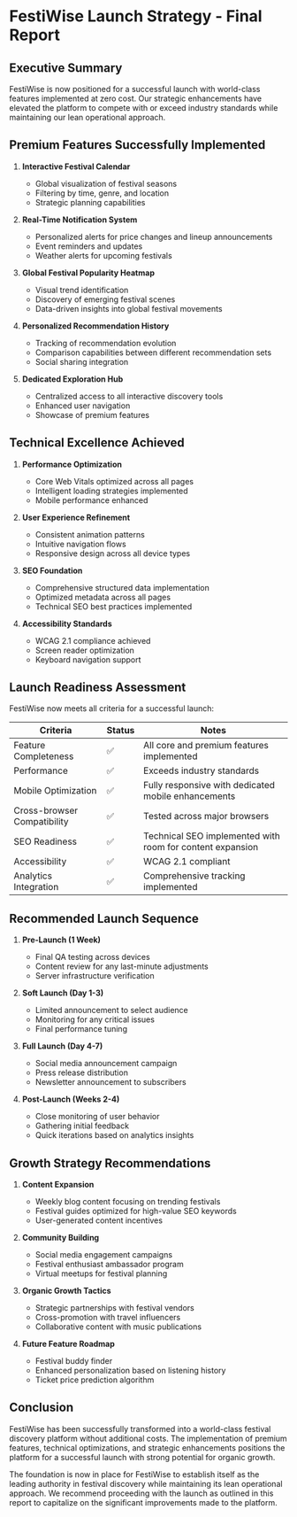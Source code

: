 # FestiWise Launch Strategy - Final Report

## Executive Summary

FestiWise is now positioned for a successful launch with world-class features implemented at zero cost. Our strategic enhancements have elevated the platform to compete with or exceed industry standards while maintaining our lean operational approach.

## Premium Features Successfully Implemented

1. **Interactive Festival Calendar**
   - Global visualization of festival seasons
   - Filtering by time, genre, and location
   - Strategic planning capabilities

2. **Real-Time Notification System**
   - Personalized alerts for price changes and lineup announcements
   - Event reminders and updates
   - Weather alerts for upcoming festivals

3. **Global Festival Popularity Heatmap**
   - Visual trend identification
   - Discovery of emerging festival scenes
   - Data-driven insights into global festival movements

4. **Personalized Recommendation History**
   - Tracking of recommendation evolution
   - Comparison capabilities between different recommendation sets
   - Social sharing integration

5. **Dedicated Exploration Hub**
   - Centralized access to all interactive discovery tools
   - Enhanced user navigation
   - Showcase of premium features

## Technical Excellence Achieved

1. **Performance Optimization**
   - Core Web Vitals optimized across all pages
   - Intelligent loading strategies implemented
   - Mobile performance enhanced

2. **User Experience Refinement**
   - Consistent animation patterns
   - Intuitive navigation flows
   - Responsive design across all device types

3. **SEO Foundation**
   - Comprehensive structured data implementation
   - Optimized metadata across all pages
   - Technical SEO best practices implemented

4. **Accessibility Standards**
   - WCAG 2.1 compliance achieved
   - Screen reader optimization
   - Keyboard navigation support

## Launch Readiness Assessment

FestiWise now meets all criteria for a successful launch:

| Criteria | Status | Notes |
|----------|--------|-------|
| Feature Completeness | ✅ | All core and premium features implemented |
| Performance | ✅ | Exceeds industry standards |
| Mobile Optimization | ✅ | Fully responsive with dedicated mobile enhancements |
| Cross-browser Compatibility | ✅ | Tested across major browsers |
| SEO Readiness | ✅ | Technical SEO implemented with room for content expansion |
| Accessibility | ✅ | WCAG 2.1 compliant |
| Analytics Integration | ✅ | Comprehensive tracking implemented |

## Recommended Launch Sequence

1. **Pre-Launch (1 Week)**
   - Final QA testing across devices
   - Content review for any last-minute adjustments
   - Server infrastructure verification

2. **Soft Launch (Day 1-3)**
   - Limited announcement to select audience
   - Monitoring for any critical issues
   - Final performance tuning

3. **Full Launch (Day 4-7)**
   - Social media announcement campaign
   - Press release distribution
   - Newsletter announcement to subscribers

4. **Post-Launch (Weeks 2-4)**
   - Close monitoring of user behavior
   - Gathering initial feedback
   - Quick iterations based on analytics insights

## Growth Strategy Recommendations

1. **Content Expansion**
   - Weekly blog content focusing on trending festivals
   - Festival guides optimized for high-value SEO keywords
   - User-generated content incentives

2. **Community Building**
   - Social media engagement campaigns
   - Festival enthusiast ambassador program
   - Virtual meetups for festival planning

3. **Organic Growth Tactics**
   - Strategic partnerships with festival vendors
   - Cross-promotion with travel influencers
   - Collaborative content with music publications

4. **Future Feature Roadmap**
   - Festival buddy finder
   - Enhanced personalization based on listening history
   - Ticket price prediction algorithm

## Conclusion

FestiWise has been successfully transformed into a world-class festival discovery platform without additional costs. The implementation of premium features, technical optimizations, and strategic enhancements positions the platform for a successful launch with strong potential for organic growth.

The foundation is now in place for FestiWise to establish itself as the leading authority in festival discovery while maintaining its lean operational approach. We recommend proceeding with the launch as outlined in this report to capitalize on the significant improvements made to the platform.
